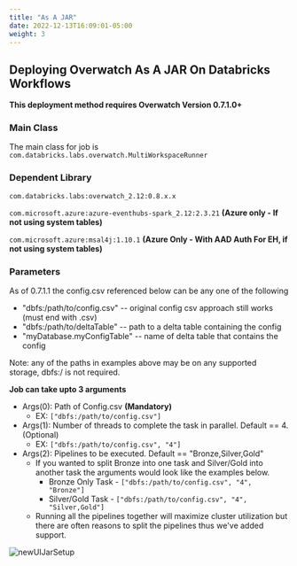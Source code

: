 ```yaml
---
title: "As A JAR"
date: 2022-12-13T16:09:01-05:00
weight: 3
---
```


## Deploying Overwatch As A JAR On Databricks Workflows
**This deployment method requires Overwatch Version 0.7.1.0+**  

### Main Class
The main class for job is `com.databricks.labs.overwatch.MultiWorkspaceRunner`<br>

### Dependent Library
`com.databricks.labs:overwatch_2.12:0.8.x.x`

`com.microsoft.azure:azure-eventhubs-spark_2.12:2.3.21` **(Azure only - If not using system tables)**

`com.microsoft.azure:msal4j:1.10.1` **(Azure Only - With AAD Auth For EH, if not using system tables)**

### Parameters

As of 0.7.1.1 the config.csv referenced below can be any one of the following
* "dbfs:/path/to/config.csv" -- original config csv approach still works (must end with .csv)
* "dbfs:/path/to/deltaTable" -- path to a delta table containing the config
* "myDatabase.myConfigTable" -- name of delta table that contains the config

Note: any of the paths in examples above may be on any supported storage, dbfs:/ is not required.

**Job can take upto 3 arguments**
* Args(0): Path of Config.csv **(Mandatory)**
  * EX: `["dbfs:/path/to/config.csv"]`
* Args(1): Number of threads to complete the task in parallel. Default == 4. (Optional)
  * EX: `["dbfs:/path/to/config.csv", "4"]`
* Args(2): Pipelines to be executed. Default == "Bronze,Silver,Gold"
  * If you wanted to split Bronze into one task and Silver/Gold into another task the arguments would look like 
    the examples below.
    * Bronze Only Task - `["dbfs:/path/to/config.csv", "4", "Bronze"]`
    * Silver/Gold Task - `["dbfs:/path/to/config.csv", "4", "Silver,Gold"]`
  * Running all the pipelines together will maximize cluster utilization but there are often reasons to split the 
    pipelines thus we've added support.
         

![newUIJarSetup](/images/GettingStarted/mswjob.png)
